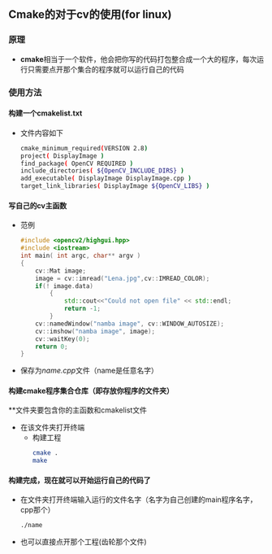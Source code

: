## Cmake的对于cv的使用(for linux)
### 原理
- **cmake**相当于一个软件，他会把你写的代码打包整合成一个大的程序，每次运行只需要点开那个集合的程序就可以运行自己的代码
### 使用方法
#### 构建一个cmakelist.txt
- 文件内容如下

    ```bash
    cmake_minimum_required(VERSION 2.8)
    project( DisplayImage )
    find_package( OpenCV REQUIRED )
    include_directories( ${OpenCV_INCLUDE_DIRS} )
    add_executable( DisplayImage DisplayImage.cpp )
    target_link_libraries( DisplayImage ${OpenCV_LIBS} )
    ```

#### 写自己的cv主函数
- 范例
    ```c++
    #include <opencv2/highgui.hpp>
    #include <iostream>
    int main( int argc, char** argv )
    {
        cv::Mat image;
        image = cv::imread("Lena.jpg",cv::IMREAD_COLOR);
        if(! image.data)
            {
                std::cout<<"Could not open file" << std::endl;
                return -1;
            }
        cv::namedWindow("namba image", cv::WINDOW_AUTOSIZE);
        cv::imshow("namba image", image);
        cv::waitKey(0);
        return 0;
    }
  ```
- 保存为*name.cpp*文件（name是任意名字）

#### 构建cmake程序集合仓库（即存放你程序的文件夹）
**文件夹要包含你的主函数和cmakelist文件
- 在该文件夹打开终端
    - 构建工程
        ```bash
        cmake .
        make
        ```

#### 构建完成，现在就可以开始运行自己的代码了
- 在文件夹打开终端输入运行的文件名字（名字为自己创建的main程序名字，cpp那个）
    
    ```bash
    ./name
    ```

- 也可以直接点开那个工程(齿轮那个文件)
